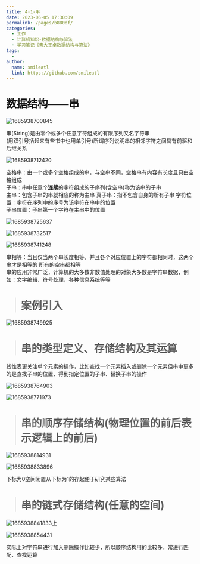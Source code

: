```yaml
---
title: 4-1-串
date: 2023-06-05 17:30:09
permalink: /pages/b880df/
categories: 
  - 工作
  - 计算机知识-数据结构与算法
  - 学习笔记《青大王卓数据结构与算法》
tags: 
  - 
author: 
  name: smileatl
  link: https://github.com/smileatl
---
```

数据结构——串
=======

![1685938700845](/assets/1685938700845.png)

串(String)是由零个或多个任意字符组成的有限序列又名字符串  
(用双引号括起来有些书中也用单引号)所谓序列说明串的相邻字符之间具有前驱和后继关系  

![1685938712420](/assets/1685938712420.png)

空格串：由一个或多个空格组成的串，与空串不同，空格串有内容有长度且只由空格组成  
子串：串中任意个**连续**的字符组成的子序列(含空串)称为该串的子串  
主串：包含子串的串就相应的称为主串
真子串：指不包含自身的所有子串
字符位置：字符在序列中的序号为该字符在串中的位置  
子串位置：子串第一个字符在主串中的位置  

![1685938725637](/assets/1685938725637.png)

![1685938732517](/assets/1685938732517.png)

![1685938741248](/assets/1685938741248.png)

  

串相等：当且仅当两个串长度相等，并且各个对应位置上的字符都相同时，这两个串才是相等的
所有的空串都相等  
串的应用非常广泛，计算机的大多数非数值处理的对象大多数是字符串数据，例如：文字编辑、符号处理，各种信息系统等等

> 案例引入
> ====

![1685938749925](/assets/1685938749925.png)

  

> 串的类型定义、存储结构及其运算
> ===============

线性表更关注单个元素的操作，比如查找一个元素插入或删除一个元素但串中更多的是查找子串的位置、得到指定位置的子串、替换子串的操作

![1685938764903](/assets/1685938764903.png)

![1685938771973](/assets/1685938771973.png)

> 串的顺序存储结构(物理位置的前后表示逻辑上的前后)
> =========================

![1685938814931](/assets/1685938814931.png)

![1685938833896](/assets/1685938833896.png)

下标为0空间闲置从下标为1的存起便于研究某些算法

> 串的链式存储结构(任意的空间)
> ===============

![1685938841833](/assets/1685938841833.png)上

![1685938854431](/assets/1685938854431.png)

实际上对字符串进行加入删除操作比较少，所以顺序结构用的比较多，常进行匹配、查找运算

  

  

